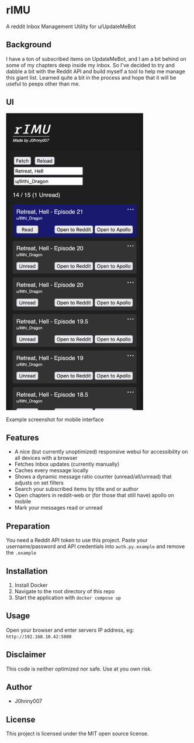 # rIMU
A reddit Inbox Management Utility for u/UpdateMeBot

## Background

I have a ton of subscribed items on UpdateMeBot, and I am a bit behind on some of my chapters deep inside my inbox.
So I've decided to try and dabble a bit with the Reddit API and build myself a tool to help me manage this giant list.
Learned quite a bit in the process and hope that it will be useful to peeps other than me.

## UI

<img src="media/example-screenshot.png" width="375" height="812" alt="example-image"/>

Example screenshot for mobile interface

## Features

- A nice (but currently unoptimized) responsive webui for accessibility on all devices with a browser
- Fetches Inbox updates (currently manually)
- Caches every message locally
- Shows a dynamic message ratio counter (unread/all/unread) that adjusts on set filters
- Search your subscribed items by title and or author
- Open chapters in reddit-web or (for those that still have) apollo on mobile
- Mark your messages read or unread

## Preparation

You need a Reddit API token to use this project.
Paste your username/password and API credentials into `auth.py.example` and remove the `.example`

## Installation

1. Install Docker
2. Navigate to the root directory of this repo
3. Start the application with `docker compose up`

## Usage

Open your browser and enter servers IP address, eg: `http://192.168.10.42:5000`

## Disclaimer

This code is neither optimized nor safe. Use at you own risk.

## Author

- J0hnny007

## License

This project is licensed under the MIT open source license.
